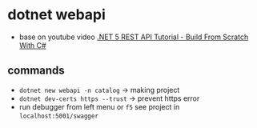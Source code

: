 # dotnet webapi

- base on youtube video [.NET 5 REST API Tutorial - Build From Scratch With C#](https://www.youtube.com/watch?v=ZXdFisA_hOY&t=874s)

## commands

- `dotnet new webapi -n catalog` -> making project
- `dotnet dev-certs https --trust` -> prevent https error
- run debugger from left menu or `f5` see project in `localhost:5001/swagger`
